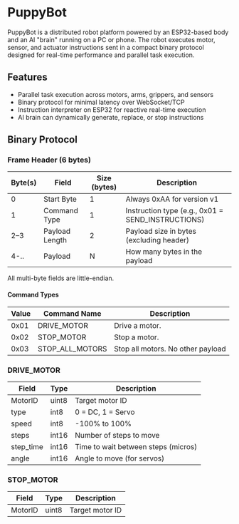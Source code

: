 # PuppyBot

PuppyBot is a distributed robot platform powered by an ESP32-based body and an AI "brain" running on a PC or phone. The robot executes motor, sensor, and actuator instructions sent in a compact binary protocol designed for real-time performance and parallel task execution.

## Features

- Parallel task execution across motors, arms, grippers, and sensors
- Binary protocol for minimal latency over WebSocket/TCP
- Instruction interpreter on ESP32 for reactive real-time execution
- AI brain can dynamically generate, replace, or stop instructions

## Binary Protocol

### Frame Header (6 bytes)

| Byte(s) | Field          | Size (bytes) | Description                                      |
|---------|----------------|--------------|--------------------------------------------------|
| 0       | Start Byte     | 1            | Always 0xAA for version v1                      |
| 1       | Command Type   | 1            | Instruction type (e.g., 0x01 = SEND_INSTRUCTIONS)|
| 2–3     | Payload Length | 2            | Payload size in bytes (excluding header)        |
| 4-..    | Payload    | N            | How many bytes in the payload                         |

All multi-byte fields are little-endian.

#### Command Types

| Value  | Command Name      | Description                                   |
|--------|-------------------|-----------------------------------------------|
| 0x01   | DRIVE_MOTOR       | Drive a motor.                                |
| 0x02   | STOP_MOTOR        | Stop a motor.                                 |
| 0x03   | STOP_ALL_MOTORS   | Stop all motors. No other payload                             |


### DRIVE_MOTOR

| Field    | Type   | Description                     |
|----------|--------|---------------------------------|
| MotorID  | uint8  | Target motor ID                 |
| type     | int8   | 0 = DC, 1 = Servo               |
| speed    | int8   | -100% to 100%                     |
| steps   | int16  | Number of steps to move         |
| step_time | int16  | Time to wait between steps (micros) |
| angle   | int16  | Angle to move (for servos)      |

### STOP_MOTOR

| Field    | Type   | Description                     |
|----------|--------|---------------------------------|
| MotorID  | uint8  | Target motor ID                 |
